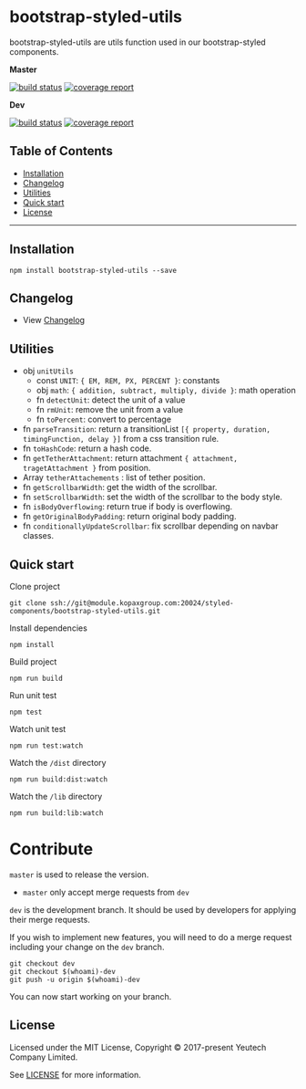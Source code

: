 # bootstrap-styled-utils

bootstrap-styled-utils are utils function used in our bootstrap-styled components.

**Master**

[![build status](https://module.kopaxgroup.com/styled-components/bootstrap-styled-utils/badges/master/build.svg)](https://module.kopaxgroup.com/styled-components/bootstrap-styled-utils/commits/master)
[![coverage report](https://module.kopaxgroup.com/styled-components/bootstrap-styled-utils/badges/master/coverage.svg)](https://module.kopaxgroup.com/styled-components/bootstrap-styled-utils/commits/master)

**Dev**

[![build status](https://module.kopaxgroup.com/styled-components/bootstrap-styled-utils/badges/dev/build.svg)](https://module.kopaxgroup.com/styled-components/bootstrap-styled-utils/commits/dev)
[![coverage report](https://module.kopaxgroup.com/styled-components/bootstrap-styled-utils/badges/dev/coverage.svg)](https://module.kopaxgroup.com/styled-components/bootstrap-styled-utils/commits/dev)

## Table of Contents

  - [Installation](#installation)
  - [Changelog](#changelog)
  - [Utilities](#utilities)
  - [Quick start](#quick-start)
  - [License](#license)

---

## Installation

    npm install bootstrap-styled-utils --save

## Changelog

  - View [Changelog](CHANGELOG.md)
  
## Utilities

  - obj `unitUtils`
    - const `UNIT`: `{ EM, REM, PX, PERCENT }`: constants
    - obj `math`: `{ addition, subtract, multiply, divide }`: math operation
    - fn `detectUnit`: detect the unit of a value
    - fn `rmUnit`: remove the unit from a value
    - fn `toPercent`: convert to percentage
  - fn `parseTransition`: return a transitionList `[{ property, duration, timingFunction, delay }]` from a css transition rule.
  - fn `toHashCode`: return a hash code.
  - fn `getTetherAttachment`: return attachment `{ attachment, tragetAttachment }` from position.
  - Array `tetherAttachements` : list of tether position.
  - fn `getScrollbarWidth`: get the width of the scrollbar.
  - fn `setScrollbarWidth`: set the width of the scrollbar to the body style.
  - fn `isBodyOverflowing`: return true if body is overflowing.
  - fn `getOriginalBodyPadding`: return original body padding. 
  - fn `conditionallyUpdateScrollbar`: fix scrollbar depending on navbar classes.
  
## Quick start

Clone project

    git clone ssh://git@module.kopaxgroup.com:20024/styled-components/bootstrap-styled-utils.git

Install dependencies

    npm install

Build project

    npm run build
    
Run unit test
     
    npm test
    
Watch unit test
     
    npm run test:watch

Watch the `/dist` directory

    npm run build:dist:watch

Watch the `/lib` directory

    npm run build:lib:watch

# Contribute

`master` is used to release the version. 

- `master` only accept merge requests from `dev`

`dev` is the development branch. It should be used by developers for applying their merge requests.

If you wish to implement new features, you will need to do a merge request including your change on the `dev` branch.

    git checkout dev
    git checkout $(whoami)-dev
    git push -u origin $(whoami)-dev 

You can now start working on your branch. 

## License

Licensed under the MIT License, Copyright © 2017-present Yeutech Company Limited.

See [LICENSE](LICENSE.md) for more information.
